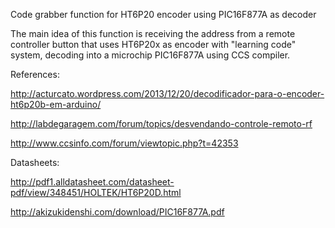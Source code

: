 Code grabber function for HT6P20 encoder using PIC16F877A as decoder

The main idea of this function is receiving the address from a remote controller button that uses HT6P20x as encoder with "learning code" system, decoding into a microchip PIC16F877A using CCS compiler.


References:

http://acturcato.wordpress.com/2013/12/20/decodificador-para-o-encoder-ht6p20b-em-arduino/

http://labdegaragem.com/forum/topics/desvendando-controle-remoto-rf

http://www.ccsinfo.com/forum/viewtopic.php?t=42353

Datasheets:

http://pdf1.alldatasheet.com/datasheet-pdf/view/348451/HOLTEK/HT6P20D.html

http://akizukidenshi.com/download/PIC16F877A.pdf
